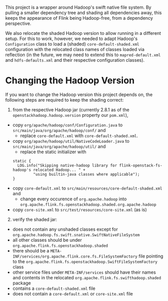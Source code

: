 This project is a wrapper around Hadoop's swift native file system. By pulling a smaller dependency tree and
shading all dependencies away, this keeps the appearance of Flink being Hadoop-free,
from a dependency perspective.

We also relocate the shaded Hadoop version to allow running in a different
setup. For this to work, however, we needed to adapt Hadoop's `Configuration`
class to load a (shaded) `core-default-shaded.xml` configuration with the
relocated class names of classes loaded via reflection
(in the future, we may need to extend this to `mapred-default.xml` and `hdfs-defaults.xml` and their respective configuration classes).

# Changing the Hadoop Version

If you want to change the Hadoop version this project depends on, the following
steps are required to keep the shading correct:

1. from the respective Hadoop jar (currently 2.8.1 as of the `openstackhadoop.hadoop.version` property our `pom.xml`),
  - copy `org/apache/hadoop/conf/Configuration.java` to `src/main/java/org/apache/hadoop/conf/` and
    - replace `core-default.xml` with `core-default-shaded.xml`.
  - copy `org/apache/hadoop/util/NativeCodeLoader.java` to `src/main/java/org/apache/hadoop/util/` and
    - replace the static initializer with
    ```
    static {
      LOG.info("Skipping native-hadoop library for flink-openstack-fs-hadoop's relocated Hadoop... " +
             "using builtin-java classes where applicable");
    }
    ```
  - copy `core-default.xml` to `src/main/resources/core-default-shaded.xml` and
    - change every occurence of `org.apache.hadoop` into `org.apache.flink.fs.openstackhadoop.shaded.org.apache.hadoop`
  - copy `core-site.xml` to `src/test/resources/core-site.xml` (as is)
2. verify the shaded jar:
  - does not contain any unshaded classes except for `org.apache.hadoop.fs.swift.snative.SwiftNativeFileSystem`
  - all other classes should be under `org.apache.flink.fs.openstackhadoop.shaded`
  - there should be a `META-INF/services/org.apache.flink.core.fs.FileSystemFactory` file pointing to the `org.apache.flink.fs.openstackhadoop.SwiftFileSystemFactory` class
  - other service files under `META-INF/services` should have their names and contents in the relocated `org.apache.flink.fs.swifthadoop.shaded` package
  - contains a `core-default-shaded.xml` file
  - does not contain a `core-default.xml` or `core-site.xml` file
